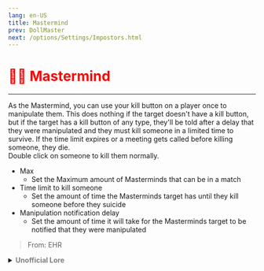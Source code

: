 ```yaml
---
lang: en-US
title: Mastermind
prev: DollMaster
next: /options/Settings/Impostors.html
---
```


# <font color="red">🧙‍♂️ <b>Mastermind</b></font> <Badge text="Experimental" type="tip" vertical="middle"/>
---

As the Mastermind, you can use your kill button on a player once to manipulate them. This does nothing if the target doesn't have a kill button, but if the target has a kill button of any type, they'll be told after a delay that they were manipulated and they must kill someone in a limited time to survive. If the time limit expires or a meeting gets called before killing someone, they die.<br>
Double click on someone to kill them normally.
* Max
  * Set the Maximum amount of Masterminds that can be in a match
* Time limit to kill someone
  * Set the amount of time the Masterminds target has until they kill someone before they suicide
* Manipulation notification delay
  * Set the amount of time it will take for the Masterminds target to be notified that they were manipulated

> From: EHR

<details>
<summary><b><font color=gray>Unofficial Lore</font></b></summary>

Mastermind was always bullied by others because he had an enormously large head. One day, he had enough; he knew he had to stand up for himself, so he became an Impostor on the ship.

He had only one goal: to influence and kill people. He knew that those who bullied him had a kill button, but they were far too afraid to use it. The best way for him to get revenge was to force them into a position where they had to kill.

Either they kill, or they die. 🔪

But Mastermind knew one thing: this way of killing would win him the battle, not the war.
> Submitted by: champofchamps78
</details>